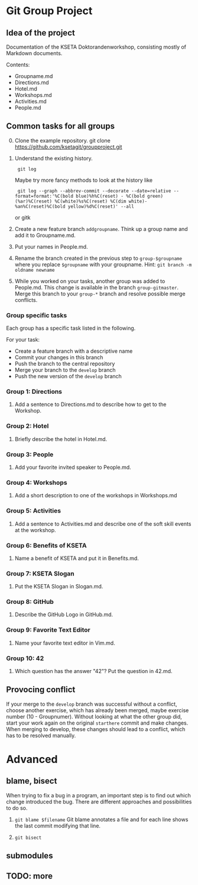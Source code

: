 # Git Group Project

## Idea of the project
Documentation of the KSETA Doktorandenworkshop, consisting mostly of Markdown
documents.

Contents:
- Groupname.md 
- Directions.md
- Hotel.md
- Workshops.md
- Activities.md
- People.md

## Common tasks for all groups

0. Clone the example repository.
		git clone https://github.com/ksetagit/groupproject.git

1. Understand the existing history.

		git log

	Maybe try more fancy methods to look at the history like

		git log --graph --abbrev-commit --decorate --date=relative --format=format:'%C(bold blue)%h%C(reset) - %C(bold green)(%ar)%C(reset) %C(white)%s%C(reset) %C(dim white)- %an%C(reset)%C(bold yellow)%d%C(reset)' --all
	or
		gitk

2. Create a new feature branch `addgroupname`. Think up a group name and add it
   to Groupname.md. 

2. Put your names in People.md.

2. Rename the branch created in the previous step to `group-$groupname` where
   you replace `$groupname` with your groupname.
   Hint: `git branch -m oldname newname`

4. While you worked on your tasks, another group was added to People.md. This
   change is available in the branch `group-gitmaster`. Merge this branch to
   your `group-*` branch and resolve possible merge conflicts.

### Group specific tasks
Each group has a specific task listed in the following. 

For your task:
- Create a feature branch with a descriptive name
- Commit your changes in this branch
- Push the branch to the central repository
- Merge your branch to the `develop` branch
- Push the new version of the `develop` branch

### Group 1: Directions

1. Add a sentence to Directions.md to describe how to get to the Workshop.

### Group 2: Hotel

1. Briefly describe the hotel in Hotel.md.

### Group 3: People

1. Add your favorite invited speaker to People.md.

### Group 4: Workshops

1. Add a short description to one of the workshops in Workshops.md

### Group 5: Activities

1. Add a sentence to Activities.md and describe one of the soft skill events at
   the workshop.

### Group 6: Benefits of KSETA

1. Name a benefit of KSETA and put it in Benefits.md.

### Group 7: KSETA Slogan

1. Put the KSETA Slogan in Slogan.md.

### Group 8: GitHub

1. Describe the GitHub Logo in GitHub.md.

### Group 9: Favorite Text Editor

1. Name your favorite text editor in Vim.md.

### Group 10: 42

1. Which question has the answer "42"? Put the question in 42.md.


## Provocing conflict

If your merge to the `develop` branch was successful without a conflict, choose
another exercise, which has already been merged, maybe exercise number (10 - Groupnumer).
Without looking at what the other group did, start your work again on the
original `starthere` commit and make changes. When merging to develop, these
changes should lead to a conflict, which has to be resolved manually.


# Advanced

## blame, bisect
When trying to fix a bug in a program, an important step is to find out which
change introduced the bug. There are different approaches and possibilities
to do so.

1. `git blame $filename`
Git blame annotates a file and for each line shows the last commit modifying
that line.

2. `git bisect`

## submodules


## TODO: more


<!--
# vim: set textwidth=80 wrap: 
-->
